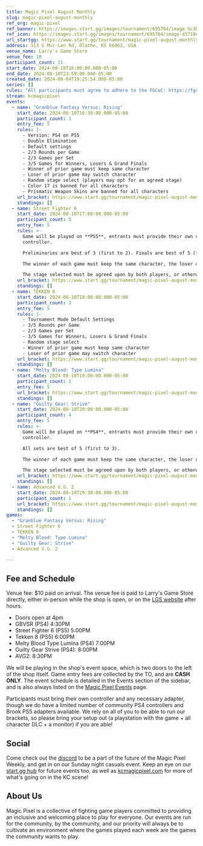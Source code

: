 ```yaml
---
title: Magic Pixel August Monthly
slug: magic-pixel-august-monthly
ref_org: magic-pixel
ref_banner: https://images.start.gg/images/tournament/695764/image-5c3b148cc9696459db10db25641ed218.png?ehk=D6RvuzAK5X%2FPwRYu53PEjfomaW9YgGRMwjRBwWlSc%2BE%3D&ehkOptimized=bS3znxJk2832c8R6OHkSFyPTtTUzUDWsv6vp8EoiCcg%3D
ref_icon: https://images.start.gg/images/tournament/695764/image-d3718e4b252ad1657bc04079c5e5ad58.png?ehk=7eqURc%2F9Ydk8Ek6jscscscO3U82L23Mm%2BgEEXEOjtaU%3D&ehkOptimized=tLqb7NjY9j0rkjfus8s3O82lpgWVyiR8dxVmjrcje%2BY%3D
url_startgg: https://www.start.gg/tournament/magic-pixel-august-monthly
address: 113 S Mur-Len Rd, Olathe, KS 66062, USA
venue_name: Larry's Game Store
venue_fee: 10
participant_count: 11
start_date: 2024-08-10T16:00:00.000-05:00
end_date: 2024-08-10T23:59:00.000-05:00
created_date: 2024-08-04T19:25:54.000-05:00
series: []
rules: "All participants must agree to adhere to the FGCoC: https://fgcoc.com/"
stream: kcmagicpixel
events:
  - name: "Granblue Fantasy Versus: Rising"
    start_date: 2024-08-10T16:30:00.000-05:00
    participant_count: 1
    entry_fee: 5
    rules: |-
      - Version: PS4 on PS5
      - Double Elimination
      - Default settings
      - 2/3 Rounds per Game
      - 2/3 Games per Set
      - 3/5 Games for Winners, Losers & Grand Finals
      - Winner of prior game must keep same character
      - Loser of prior game may switch character
      - Random stage select (players may opt for an agreed stage)
      - Color 17 is banned for all characters
      - Prismatic Weapon Skins are banned for all characters
    url_bracket: https://www.start.gg/tournament/magic-pixel-august-monthly/events/granblue-fantasy-versus-rising/brackets/1728123/2567105
    standings: []
  - name: Street Fighter 6
    start_date: 2024-08-10T17:00:00.000-05:00
    participant_count: 5
    entry_fee: 5
    rules: >-
      Game will be played on **PS5**, entrants must provide their own compatible
      controller.  

      Preliminaries are best of 3 (first to 2). Finals are best of 5 (first to 3).  

      The winner of each game must keep the same character, the loser of that game may switch characters.  

      The stage selected must be agreed upon by both players, or otherwise selected at random.
    url_bracket: https://www.start.gg/tournament/magic-pixel-august-monthly/events/street-fighter-6/brackets/1728121/2567103
    standings: []
  - name: TEKKEN 8
    start_date: 2024-08-10T18:00:00.000-05:00
    participant_count: 3
    entry_fee: 5
    rules: |-
      - Tournament Mode Default Settings
      - 3/5 Rounds per Game
      - 2/3 Games per Set
      - 3/5 Games for Winners, Losers & Grand Finals
      - Random stage select
      - Winner of prior game must keep same character
      - Loser of prior game may switch character
    url_bracket: https://www.start.gg/tournament/magic-pixel-august-monthly/events/tekken-8/brackets/1728124/2567106
    standings: []
  - name: "Melty Blood: Type Lumina"
    start_date: 2024-08-10T19:00:00.000-05:00
    participant_count: 1
    entry_fee: 5
    url_bracket: https://www.start.gg/tournament/magic-pixel-august-monthly/events/melty-blood-type-lumina/brackets/1728126/2567115
    standings: []
  - name: "Guilty Gear: Strive"
    start_date: 2024-08-10T20:00:00.000-05:00
    participant_count: 4
    entry_fee: 5
    rules: >-
      Game will be played on **PS4**, entrants must provide their own compatible
      controller.  

      All sets are best of 5 (first to 3).  

      The winner of each game must keep the same character, the loser of that game may switch characters.  

      The stage selected must be agreed upon by both players, or otherwise selected at random.
    url_bracket: https://www.start.gg/tournament/magic-pixel-august-monthly/events/guilty-gear-strive/brackets/1728120/2567102
    standings: []
  - name: Advanced V.G. 2
    start_date: 2024-08-10T20:30:00.000-05:00
    participant_count: 1
    url_bracket: https://www.start.gg/tournament/magic-pixel-august-monthly/events/avg2/brackets/1729122/2568342
    standings: []
games:
  - "Granblue Fantasy Versus: Rising"
  - Street Fighter 6
  - TEKKEN 8
  - "Melty Blood: Type Lumina"
  - "Guilty Gear: Strive"
  - Advanced V.G. 2

---
```


## Fee and Schedule

Venue fee: $10 paid on arrival. The venue fee is paid to Larry's Game Store directly, either in-person while the shop is open, or on the [LGS website](https://www.larrysgamestore.com/products/kc-magic-pixel-5) after hours. 

* Doors open at 4pm
* GBVSR (PS4) 4:30PM
* Street Fighter 6 (PS5) 5:00PM
* Tekken 8 (PS5) 6:00PM
* Melty Blood Type Lumina (PS4) 7:00PM
* Guilty Gear Strive (PS4): 8:00PM
* AVG2: 8:30PM


We will be playing in the shop's event space, which is two doors to the left of the shop itself. Game entry fees are collected by the TO, and are **CASH ONLY**. The event schedule is detailed in the Events section of the sidebar, and is also always listed on the [Magic Pixel Events](https://kcmagicpixel.com/events/) page.

Participants must bring their own controller and any necessary adapter, though we do have a limited number of community PS4 controllers and Brook PS5 adapters available. We rely on all of you to be able to run our brackets, so please bring your setup out (a playstation with the game + all character DLC + a monitor) if you are able!  

## Social

Come check out the [discord](https://discord.gg/jkmn6CVrrQ) to be a part of the future of the Magic Pixel Weekly, and get in on our Sunday night casuals event. Keep an eye on our [start.gg hub](https://www.start.gg/hub/magic-pixel) for future events too, as well as [kcmagicpixel.com](https://kcmagicpixel.com) for more of what's going on in the KC scene!

## About Us

Magic Pixel is a collective of fighting game players committed to providing an inclusive and welcoming place to play for everyone. Our events are run for the community, by the community, and our priority will always be to cultivate an environment where the games played each week are the games the community wants to play.
  